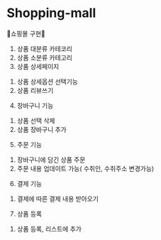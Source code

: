 # Shopping-mall

🛒쇼핑몰 구현🛒


1. 상품 대분류 카테코리
2. 상품 소분류 카테고리
3. 상품 상세페이지
  1) 상품 상세옵션 선택기능
  2) 상품 리뷰쓰기
4. 장바구니 기능
  1) 상품 선택 삭제 
  2) 상품 장바구니 추가
5. 주문 기능
  1) 장바구니에 담긴 상품 주문
  2) 주문 내용 업데이트 가능( 수취인, 수취주소 변경가능)
6. 결제 기능 
  1) 결제에 따른 결제 내용 받아오기
7. 상품 등록
  1) 상품 등록, 리스트에 추가
